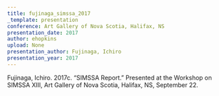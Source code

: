 ```yaml
---
title: fujinaga_simssa_2017
_template: presentation
conference: Art Gallery of Nova Scotia, Halifax, NS
presentation_date: 2017
author: ehopkins
upload: None
presentation_author: Fujinaga, Ichiro
presentation_year: 2017
---
```

Fujinaga, Ichiro. 2017c. “SIMSSA Report.” Presented at the Workshop on SIMSSA XIII, Art Gallery of Nova Scotia, Halifax, NS, September 22.
